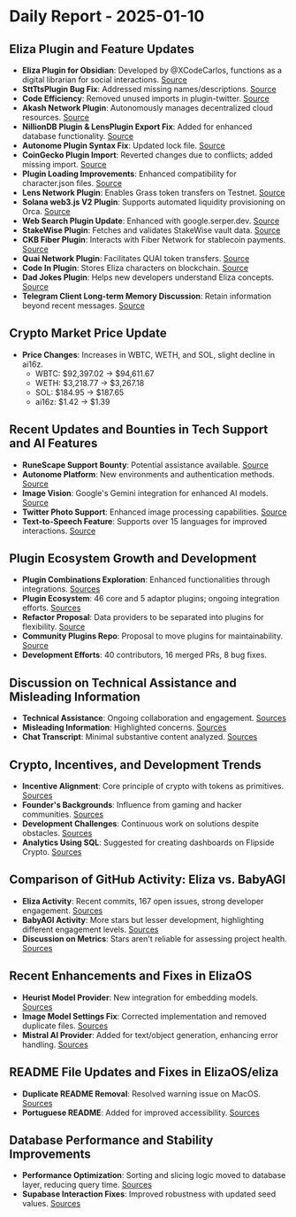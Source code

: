 # Daily Report - 2025-01-10

## Eliza Plugin and Feature Updates
- **Eliza Plugin for Obsidian**: Developed by @XCodeCarlos, functions as a digital librarian for social interactions. [Source](https://twitter.com/dankvr/status/1877545210760081456)
- **SttTtsPlugin Bug Fix**: Addressed missing names/descriptions. [Source](https://github.com/elizaOS/eliza/pull/2117)
- **Code Efficiency**: Removed unused imports in plugin-twitter. [Source](https://github.com/elizaOS/eliza/pull/2112)
- **Akash Network Plugin**: Autonomously manages decentralized cloud resources. [Source](https://github.com/elizaOS/eliza/pull/2111)
- **NillionDB Plugin & LensPlugin Export Fix**: Added for enhanced database functionality. [Source](https://github.com/elizaOS/eliza/pull/2133)
- **Autonome Plugin Syntax Fix**: Updated lock file. [Source](https://github.com/elizaOS/eliza/pull/2131)
- **CoinGecko Plugin Import**: Reverted changes due to conflicts; added missing import. [Source](https://github.com/elizaOS/eliza/pull/2106)
- **Plugin Loading Improvements**: Enhanced compatibility for character.json files. [Source](https://github.com/elizaOS/eliza/pull/2095)
- **Lens Network Plugin**: Enables Grass token transfers on Testnet. [Source](https://github.com/elizaOS/eliza/pull/2101)
- **Solana web3.js V2 Plugin**: Supports automated liquidity provisioning on Orca. [Source](https://github.com/elizaOS/eliza/pull/2136)
- **Web Search Plugin Update**: Enhanced with google.serper.dev. [Source](https://github.com/elizaOS/eliza/pull/2113)
- **StakeWise Plugin**: Fetches and validates StakeWise vault data. [Source](https://github.com/elizaOS/eliza/pull/2102)
- **CKB Fiber Plugin**: Interacts with Fiber Network for stablecoin payments. [Source](https://github.com/elizaOS/eliza/pull/2084)
- **Quai Network Plugin**: Facilitates QUAI token transfers. [Source](https://github.com/elizaOS/eliza/pull/2083)
- **Code In Plugin**: Stores Eliza characters on blockchain. [Source](https://github.com/elizaOS/eliza/pull/2107)
- **Dad Jokes Plugin**: Helps new developers understand Eliza concepts. [Source](https://github.com/elizaOS/eliza/pull/2092)
- **Telegram Client Long-term Memory Discussion**: Retain information beyond recent messages. [Source](https://github.com/elizaOS/eliza/issues/2132)

## Crypto Market Price Update
- **Price Changes**: Increases in WBTC, WETH, and SOL, slight decline in ai16z.
  - WBTC: $92,397.02 → $94,611.67
  - WETH: $3,218.77 → $3,267.18
  - SOL: $184.95 → $187.65
  - ai16z: $1.42 → $1.39

## Recent Updates and Bounties in Tech Support and AI Features
- **RuneScape Support Bounty**: Potential assistance available. [Source](https://twitter.com/ai16zdao/status/1877568716830818309)
- **Autonome Platform**: New environments and authentication methods. [Source](https://github.com/elizaOS/eliza/pull/2121)
- **Image Vision**: Google's Gemini integration for enhanced AI models. [Source](https://github.com/elizaOS/eliza/pull/2099)
- **Twitter Photo Support**: Enhanced image processing capabilities. [Source](https://github.com/elizaOS/eliza/pull/2094)
- **Text-to-Speech Feature**: Supports over 15 languages for improved interactions. [Source](https://github.com/elizaOS/eliza/pull/2110)

## Plugin Ecosystem Growth and Development
- **Plugin Combinations Exploration**: Enhanced functionalities through integrations. [Sources](https://twitter.com/ai16zdao/status/1877565216407306375)
- **Plugin Ecosystem**: 46 core and 5 adaptor plugins; ongoing integration efforts. [Sources](https://twitter.com/0xwitchy/status/1877728296487776339)
- **Refactor Proposal**: Data providers to be separated into plugins for flexibility. [Source](https://github.com/elizaOS/eliza/issues/2126)
- **Community Plugins Repo**: Proposal to move plugins for maintainability. [Source](https://github.com/elizaOS/eliza/pull/2124)
- **Development Efforts**: 40 contributors, 16 merged PRs, 8 bug fixes.

## Discussion on Technical Assistance and Misleading Information
- **Technical Assistance**: Ongoing collaboration and engagement. [Sources](https://twitter.com/ai16zdao/status/1877841351007494457)
- **Misleading Information**: Highlighted concerns. [Sources](https://twitter.com/dankvr/status/1877720140827021351)
- **Chat Transcript**: Minimal substantive content analyzed. [Sources](https://discord.com/channels/1253563208833433701/1326603270893867064)

## Crypto, Incentives, and Development Trends
- **Incentive Alignment**: Core principle of crypto with tokens as primitives. [Sources](https://twitter.com/dankvr/status/1877578358667571294)
- **Founder's Backgrounds**: Influence from gaming and hacker communities. [Sources](https://twitter.com/dankvr/status/1877783431427297760)
- **Development Challenges**: Continuous work on solutions despite obstacles. [Sources](https://twitter.com/0xwitchy/status/1877736065320325167)
- **Analytics Using SQL**: Suggested for creating dashboards on Flipside Crypto. [Sources](https://twitter.com/0xwitchy/status/1877723190736372155)

## Comparison of GitHub Activity: Eliza vs. BabyAGI
- **Eliza Activity**: Recent commits, 167 open issues, strong developer engagement. [Sources](https://twitter.com/dankvr/status/1877791194375151902)
- **BabyAGI Activity**: More stars but lesser development, highlighting different engagement levels. [Sources](https://twitter.com/dankvr/status/1877740756766531769)
- **Discussion on Metrics**: Stars aren't reliable for assessing project health. [Sources](https://twitter.com/dankvr/status/1877718925229601047)

## Recent Enhancements and Fixes in ElizaOS
- **Heurist Model Provider**: New integration for embedding models. [Sources](https://github.com/elizaOS/eliza/pull/2093)
- **Image Model Settings Fix**: Corrected implementation and removed duplicate files. [Sources](https://github.com/elizaOS/eliza/pull/2118)
- **Mistral AI Provider**: Added for text/object generation, enhancing error handling. [Sources](https://github.com/elizaOS/eliza/pull/2137)

## README File Updates and Fixes in ElizaOS/eliza
- **Duplicate README Removal**: Resolved warning issue on MacOS. [Sources](https://github.com/elizaOS/eliza/issues/2104)
- **Portuguese README**: Added for improved accessibility. [Sources](https://github.com/elizaOS/eliza/pull/2088)

## Database Performance and Stability Improvements
- **Performance Optimization**: Sorting and slicing logic moved to database layer, reducing query time. [Sources](https://github.com/elizaOS/eliza/pull/2135)
- **Supabase Interaction Fixes**: Improved robustness with updated seed values. [Sources](https://github.com/elizaOS/eliza/pull/2100)
